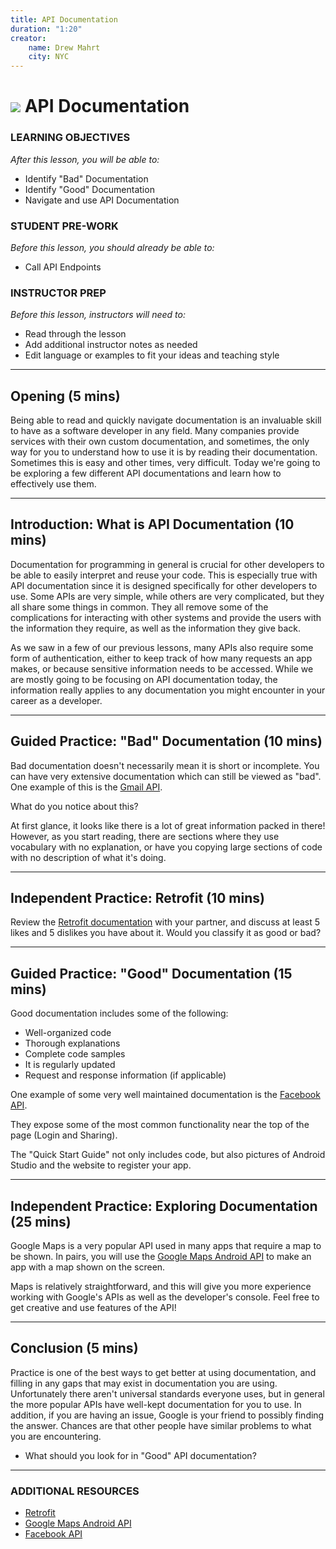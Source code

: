 ```yaml
---
title: API Documentation
duration: "1:20"
creator:
    name: Drew Mahrt
    city: NYC
---
```

# ![](https://ga-dash.s3.amazonaws.com/production/assets/logo-9f88ae6c9c3871690e33280fcf557f33.png) API Documentation


### LEARNING OBJECTIVES
*After this lesson, you will be able to:*
- Identify "Bad" Documentation
- Identify "Good" Documentation
- Navigate and use API Documentation

### STUDENT PRE-WORK
*Before this lesson, you should already be able to:*
- Call API Endpoints

### INSTRUCTOR PREP
*Before this lesson, instructors will need to:*
- Read through the lesson
- Add additional instructor notes as needed
- Edit language or examples to fit your ideas and teaching style


---
<a name="opening"></a>
## Opening (5 mins)

Being able to read and quickly navigate documentation is an invaluable skill to have as a software developer in any field. Many companies provide services with their own custom documentation, and sometimes, the only way for you to understand how to use it is by reading their documentation. Sometimes this is easy and other times, very difficult. Today we're going to be exploring a few different API documentations and learn how to effectively use them.


***

<a name="introduction"></a>
## Introduction: What is API Documentation (10 mins)

Documentation for programming in general is crucial for other developers to be able to easily interpret and reuse your code. This is especially true with API documentation since it is designed specifically for other developers to use. Some APIs are very simple, while others are very complicated, but they all share some things in common. They all remove some of the complications for interacting with other systems and provide the users with the information they require, as well as the information they give back.


As we saw in a few of our previous lessons, many APIs also require some form of authentication, either to keep track of how many requests an app makes, or because sensitive information needs to be accessed. While we are mostly going to be focusing on API documentation today, the information really applies to any documentation you might encounter in your career as a developer.


***

<a name="guided-practice"></a>
## Guided Practice: "Bad" Documentation (10 mins)

Bad documentation doesn't necessarily mean it is short or incomplete. You can have very extensive documentation which can still be viewed as "bad". One example of this is the [Gmail API](https://developers.google.com/gmail/api/).


What do you notice about this?

At first glance, it looks like there is a lot of great information packed in there! However, as you start reading, there are sections where they use vocabulary with no explanation, or have you copying large sections of code with no description of what it's doing.


***

<a name="ind-practice"></a>
## Independent Practice: Retrofit (10 mins)

Review the [Retrofit documentation](http://square.github.io/retrofit/) with your partner, and discuss at least 5 likes and 5 dislikes you have about it. Would you classify it as good or bad?


***

<a name="demo"></a>
## Guided Practice: "Good" Documentation (15 mins)

Good documentation includes some of the following:

- Well-organized code
- Thorough explanations
- Complete code samples
- It is regularly updated
- Request and response information (if applicable)

One example of some very well maintained documentation is the [Facebook API](https://developers.facebook.com/docs/android).


They expose some of the most common functionality near the top of the page (Login and Sharing).

The "Quick Start Guide" not only includes code, but also pictures of Android Studio and the website to register your app.


***

<a name="ind-practice"></a>
## Independent Practice: Exploring Documentation (25 mins)

Google Maps is a very popular API used in many apps that require a map to be shown. In pairs, you will use the [Google Maps Android API](https://developers.google.com/maps/documentation/android-api/) to make an app with a map shown on the screen.

Maps is relatively straightforward, and this will give you more experience working with Google's APIs as well as the developer's console. Feel free to get creative and use features of the API!


***

<a name="conclusion"></a>
## Conclusion (5 mins)

Practice is one of the best ways to get better at using documentation, and filling in any gaps that may exist in documentation you are using. Unfortunately there aren't universal standards everyone uses, but in general the more popular APIs have well-kept documentation for you to use. In addition, if you are having an issue, Google is your friend to possibly finding the answer. Chances are that other people have similar problems to what you are encountering.

- What should you look for in "Good" API documentation?

***

### ADDITIONAL RESOURCES
- [Retrofit](http://square.github.io/retrofit/)
- [Google Maps Android API](https://developers.google.com/maps/documentation/android-api/)
- [Facebook API](https://developers.facebook.com/docs/android)
